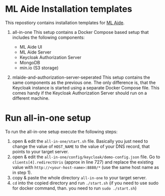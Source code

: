 # ML Aide Installation templates
This repostiory contains installation templates for [ML Aide](https://mlaide.com).

1. all-in-one
  This setup contains a Docker Compose based setup that includes the following components:
    - ML Aide UI
    - ML Aide Server
    - Keycloak Authorization Server
    - MongoDB
    - min.io (S3 storage)

2. mlaide-and-authorization-server-seperated
  This setup contains the same components as the previous one. The only difference is, that the Keycloak
  instance is started using a separate Docker Compose file. This comes handy if the Keycloak Authorization
  Server should run on a different machine.

# Run all-in-one setup
To run the all-in-one setup execute the following steps:
1. open & edit the `all-in-one/start.sh` file. Basically you just need to change the value of `HOST_NAME` to the value 
of your DNS record, that points to your target server.
2. open & edit the `all-in-one/config/keycloak/demo-config.json` file. Go to `clients[4].redirectUris` (approx in line 727) 
and replace the existing value with `http://<your-host-name>:8880/*` (use the same host name as in step 1).
3. copy & paste the whole directory `all-in-one` to your target server.
4. `cd` into the copied directory and run `./start.sh` (if you need to use sudo for docker command, than.
you need to run `sudo ./start.sh`)